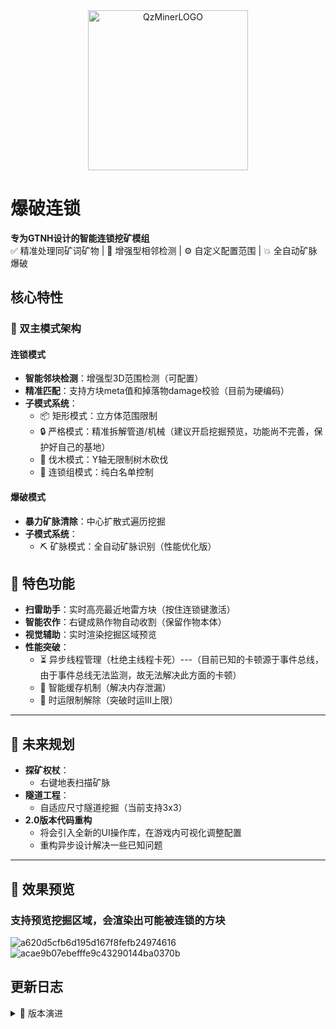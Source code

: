 <div align="center">
  <picture>
      <source media="(prefers-color-scheme: dark)" srcset="https://github.com/user-attachments/assets/7f5187f2-a567-424a-8a3a-dd49ab36b943#gh-dark-mode-only">
      <source media="(prefers-color-scheme: light)" srcset="https://github.com/user-attachments/assets/7f5187f2-a567-424a-8a3a-dd49ab36b943#gh-light-mode-only">
      <img alt="QzMinerLOGO" width="256" height="256" style="display:block;margin:auto">
  </picture>
</div>

# 爆破连锁

**专为GTNH设计的智能连锁挖矿模组**  
✅ 精准处理同矿词矿物 | 🚀 增强型相邻检测 | ⚙️ 自定义配置范围 | 💥 全自动矿脉爆破

## 核心特性

### 🧩 双主模式架构
#### 连锁模式
- **智能邻块检测**：增强型3D范围检测（可配置）
- **精准匹配**：支持方块meta值和掉落物damage校验（目前为硬编码）
- **子模式系统**：
  - 📦 矩形模式：立方体范围限制
  - 🔒 严格模式：精准拆解管道/机械（建议开启挖掘预览，功能尚不完善，保护好自己的基地）
  - 🌳 伐木模式：Y轴无限制树木砍伐
  - 🎯 连锁组模式：纯白名单控制

#### 爆破模式
- **暴力矿脉清除**：中心扩散式遍历挖掘
- **子模式系统**：
  - ⛏ 矿脉模式：全自动矿脉识别（性能优化版）

## 🔧 特色功能
- **扫雷助手**：实时高亮最近地雷方块（按住连锁键激活）
- **智能农作**：右键成熟作物自动收割（保留作物本体）
- **视觉辅助**：实时渲染挖掘区域预览
- **性能突破**：
  - ⏳ 异步线程管理（杜绝主线程卡死）---（目前已知的卡顿源于事件总线，由于事件总线无法监测，故无法解决此方面的卡顿）
  - 🔄 智能缓存机制（解决内存泄漏）
  - 🚫 时运限制解除（突破时运III上限）

---

## 🚀 未来规划
- **探矿权杖**：
  - 右键地表扫描矿脉
- **隧道工程**：
  - 自适应尺寸隧道挖掘（当前支持3x3）
- **2.0版本代码重构**
  - 将会引入全新的UI操作库，在游戏内可视化调整配置
  - 重构异步设计解决一些已知问题

---

## 📸 效果预览
### 支持预览挖掘区域，会渲染出可能被连锁的方块
![a620d5cfb6d195d167f8fefb24974616](https://github.com/user-attachments/assets/6fef1eed-6593-446b-b775-f2b12e451ad8)
![acae9b07ebefffe9c43290144ba0370b](https://github.com/user-attachments/assets/09f6225e-8bbe-425b-b48a-72af94ff8c74)



## 更新日志

<details>
<summary>📜 版本演进</summary>

### v1.12.0+
- 时运上限解除系统
- 人工矿物时运支持

### v1.7.0-v1.8.1
- 多线程任务重构
- 伐木模式实装
- GUI配置修复

### v1.0.0-v1.6.1
- 核心算法奠基
- GTNH 270b4兼容
- 隧道模式初版

</details>
